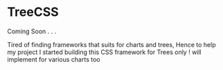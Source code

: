 # TreeCSS
Coming Soon . . .

Tired of finding frameworks that suits for charts and trees, Hence to help my project I started building this CSS framework for Trees only ! will implement for various charts too
